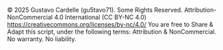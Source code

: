 © 2025 Gustavo Cardelle (gu5tavo71). Some Rights Reserved.
Attribution-NonCommercial 4.0 International (CC BY-NC 4.0) https://creativecommons.org/licenses/by-nc/4.0/
You are free to Share & Adapt this script, under the following terms: Attribution & NonCommercial. No warranty. No liability.
